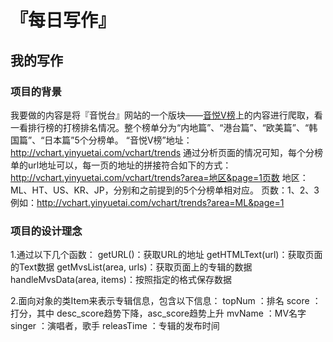 # 『每日写作』
## 我的写作
### 项目的背景
我要做的内容是将『音悦台』网站的一个版块——[音悦V榜](http://vchart.yinyuetai.com/vchart/trends)上的内容进行爬取，看一看排行榜的打榜排名情况。整个榜单分为“内地篇”、“港台篇”、“欧美篇”、“韩国篇”、“日本篇”5个分榜单。
“音悦V榜”地址：http://vchart.yinyuetai.com/vchart/trends
通过分析页面的情况可知，每个分榜单的url地址可以，每一页的地址的拼接符合如下的方式：
http://vchart.yinyuetai.com/vchart/trends?area=地区&page=1页数
地区：ML、HT、US、KR、JP，分别和之前提到的5个分榜单相对应。
页数：1、2、3
例如：http://vchart.yinyuetai.com/vchart/trends?area=ML&page=1

### 项目的设计理念
1.通过以下几个函数：
getURL()：获取URL的地址
getHTMLText(url)：获取页面的Text数据
getMvsList(area, urls)：获取页面上的专辑的数据
handleMvsData(area, items)：按照指定的格式保存数据

2.面向对象的类Item来表示专辑信息，包含以下信息：
 topNum ：排名
score ：打分，其中 desc_score趋势下降，asc_score趋势上升
mvName ：MV名字
singer ：演唱者，歌手
releasTime ：专辑的发布时间


